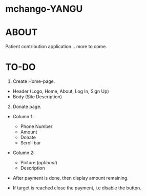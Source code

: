# mchango-YANGU

# ABOUT

Patient contribution application... more to come.  

# TO-DO
1. Create Home-page.  
  - Header (Logo, Home, About, Log In, Sign Up)  
  - Body (Site Description)  

2. Donate page.  
  - Column 1:  
    - Phone Number  
    - Amount  
    - Donate  
    - Scroll bar  

  - Column 2:  
    - Picture (*optional*)  
    - Description  

  - After payment is done, then display amount remaining.  
  - If target is reached close the payment, i.e disable the button.  
